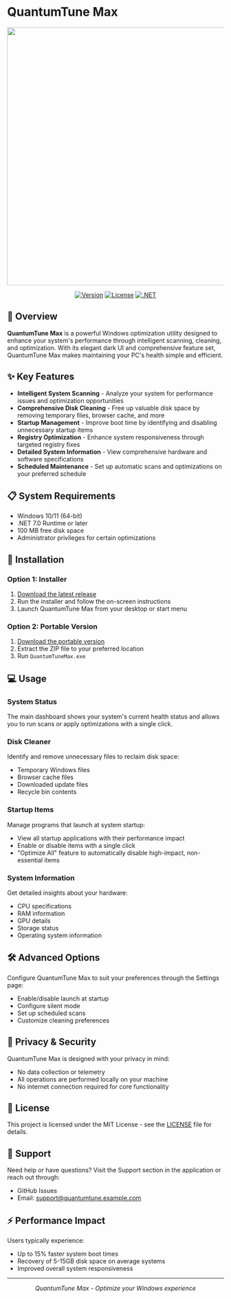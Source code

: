 # QuantumTune Max

<p align="center">
   <a href="https://github.com/gokusan92/QuantumTune/releases/latest" target="_blank">
      <img src="https://github.com/user-attachments/assets/75596220-34af-429a-a117-e0b84fcf1167" width="600px" />
   </a>
</p>

<div align="center">
  
[![Version](https://img.shields.io/badge/version-1.0.0-purple.svg)](https://github.com/gokusan92/QuantumTune/releases/latest)
[![License](https://img.shields.io/badge/license-MIT-blue.svg)](LICENSE)
[![.NET](https://img.shields.io/badge/.NET-8.0-5C2D91)](https://dotnet.microsoft.com/en-us/download)

</div>

## 🚀 Overview

**QuantumTune Max** is a powerful Windows optimization utility designed to enhance your system's performance through intelligent scanning, cleaning, and optimization. With its elegant dark UI and comprehensive feature set, QuantumTune Max makes maintaining your PC's health simple and efficient.

## ✨ Key Features

- **Intelligent System Scanning** - Analyze your system for performance issues and optimization opportunities
- **Comprehensive Disk Cleaning** - Free up valuable disk space by removing temporary files, browser cache, and more
- **Startup Management** - Improve boot time by identifying and disabling unnecessary startup items
- **Registry Optimization** - Enhance system responsiveness through targeted registry fixes
- **Detailed System Information** - View comprehensive hardware and software specifications
- **Scheduled Maintenance** - Set up automatic scans and optimizations on your preferred schedule

## 📋 System Requirements

- Windows 10/11 (64-bit)
- .NET 7.0 Runtime or later
- 100 MB free disk space
- Administrator privileges for certain optimizations

## 🔧 Installation

### Option 1: Installer

1. [Download the latest release](https://github.com/gokusan92/QuantumTune/releases/latest)
2. Run the installer and follow the on-screen instructions
3. Launch QuantumTune Max from your desktop or start menu

### Option 2: Portable Version

1. [Download the portable version](https://github.com/gokusan92/QuantumTune/releases/latest)
2. Extract the ZIP file to your preferred location
3. Run `QuantumTuneMax.exe`

## 💻 Usage

### System Status

The main dashboard shows your system's current health status and allows you to run scans or apply optimizations with a single click.

### Disk Cleaner

Identify and remove unnecessary files to reclaim disk space:
- Temporary Windows files
- Browser cache files
- Downloaded update files
- Recycle bin contents

### Startup Items

Manage programs that launch at system startup:
- View all startup applications with their performance impact
- Enable or disable items with a single click
- "Optimize All" feature to automatically disable high-impact, non-essential items

### System Information

Get detailed insights about your hardware:
- CPU specifications
- RAM information
- GPU details
- Storage status
- Operating system information

## 🛠️ Advanced Options

Configure QuantumTune Max to suit your preferences through the Settings page:
- Enable/disable launch at startup
- Configure silent mode
- Set up scheduled scans
- Customize cleaning preferences

## 🔐 Privacy & Security

QuantumTune Max is designed with your privacy in mind:
- No data collection or telemetry
- All operations are performed locally on your machine
- No internet connection required for core functionality

## 📜 License

This project is licensed under the MIT License - see the [LICENSE](LICENSE) file for details.

## 👥 Support

Need help or have questions? Visit the Support section in the application or reach out through:
- GitHub Issues
- Email: support@quantumtune.example.com

## ⚡ Performance Impact

Users typically experience:
- Up to 15% faster system boot times
- Recovery of 5-15GB disk space on average systems
- Improved overall system responsiveness

---

<p align="center">
  <i>QuantumTune Max - Optimize your Windows experience</i>
</p>
